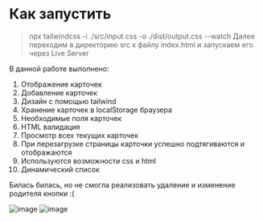 # Как запустить
> npx tailwindcss -i ./src/input.css -o ./dist/output.css --watch
Далее переходим в директорию src к файлу index.html и запускаем его через Live Server

В данной работе выполнено:
1. Отображение карточек
2. Добавление карточек
3. Дизайн с помощью tailwind
4. Хранение карточек в localStorage браузера
5. Необходимые поля карточек
6. HTML валидация
7. Просмотр всех текущих карточек
8. При перезагрузке страницы карточки успешно подтягиваются и отображаются
9. Используются возможности css и html
10. Динамический список

Билась билась, но не смогла реализовать удаление и изменение родителя кнопки :(

![image](https://github.com/katyapank/Tinkoff_front_course/assets/71553892/572cdc66-300a-48a1-9290-681fcc645a52)
![image](https://github.com/katyapank/Tinkoff_front_course/assets/71553892/bfa79007-b9a3-4fd6-aac8-42e95154ce5b)
